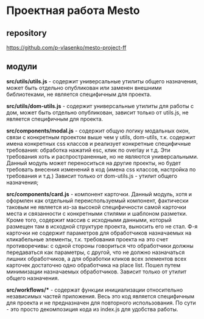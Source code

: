 # Проектная работа Mesto

## repository
https://github.com/p-vlasenko/mesto-project-ff

## модули
__src/utils/utils.js__ - содержит универсальные утилиты общего назначения, может быть отдельно опубликован или заменен внешними библиотеками, не является специфичным для проекта.

__src/utils/dom-utils.js__ - содержит универсальные утилиты для работы с дом, может быть отдельно опубликован, зависит только от utils.js, не является специфичным для проекта.

__src/components/modal.js__ - содержит общую логику модальных окон, связи с конкретным проектом выше чем у utils, dom-utils, т.к. содержит имена конкретных css классов и реализует конкретные специфичные требования: обработка нажатий
esc, клик по overlay и т.д. Эти требования хоть и распространенные, но не являются универсальными. Данный модуль может переноситься на другие проекты, но будет требовать внесения изменений в код (имена css классов, настройка по требования и т.д.)
Зависит только от dom-utils.js - утилит общего назначения;

__src/components/card.js__ - компонент карточки. Данный модуль, хотя и оформлен как отдельный переиспользуемый компонент, фактически таковым не является из-за высокой специфичности самой карточки места и связанности с конкретными стилями и шаблоном разметки. Кроме того, содержит массив с исходными данными, который размещен там в исходной структуре проекта, выносить его не стал. Ф-я карточки не содержит параметров
для обработчиков назначаемых на кликабельные элементы, т.к. требования проекта на это счет противоречивы: c одной стороны говориться что обработчики должны передаваться как параметры, с другой, что не должно назначаться лишних обработчиков, а для обработки кликов всех элементов всех карточек достаточно одно обработчика на place list. Пошел путем минимизации назначаемых обработчиков.
Зависит только от утилит общего назначения.

__src/workflows/*__ - содержат функции инициализации относительно независимых частей приложения. Весь это код является специфичным для проекта и не предназначен для повторного использования. По сути - это просто декомпозиция кода из index.js для
удобства работы.


